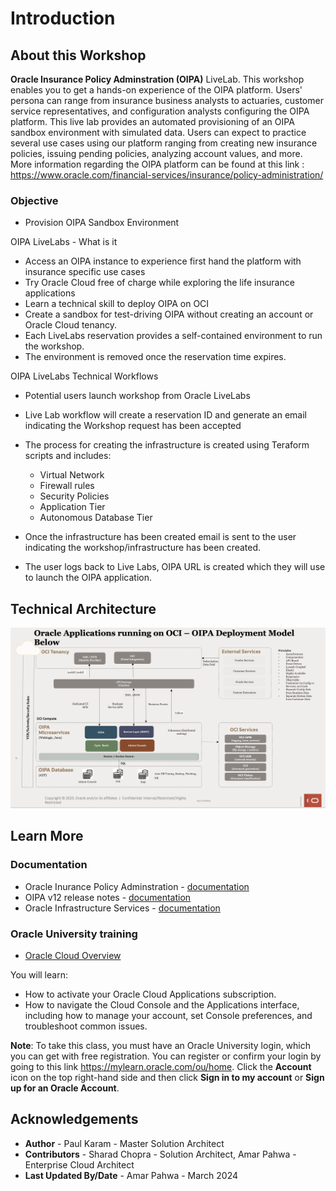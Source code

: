 # Introduction

## About this Workshop


**Oracle Insurance Policy Adminstration (OIPA)** LiveLab. This workshop enables you to get a hands-on experience of the OIPA platform.  Users' persona can range from insurance business analysts to actuaries, customer service representatives, and configuration analysts configuring the OIPA platform.  This live lab provides an automated provisioning of an OIPA sandbox environment with simulated data. Users can expect to practice several use cases using our platform ranging from creating new insurance policies, issuing pending policies, analyzing account values, and more.  More information regarding the OIPA platform can be found at this link : https://www.oracle.com/financial-services/insurance/policy-administration/



### Objective
* Provision OIPA Sandbox Environment

OIPA LiveLabs - What is it
* Access an  OIPA instance to experience first hand the platform with insurance specific use cases
* Try Oracle Cloud free of charge while exploring the life insurance applications
* Learn a technical skill to deploy OIPA on OCI
* Create a sandbox for test-driving OIPA without creating an account or Oracle Cloud tenancy. 
* Each LiveLabs reservation provides a self-contained environment to run the workshop. 
* The environment is removed once the reservation time expires.

OIPA LiveLabs Technical Workflows

* Potential users launch workshop from Oracle LiveLabs
* Live Lab workflow will create a reservation ID and generate an email indicating the Workshop request has been accepted
* The process for creating the infrastructure is created using Teraform scripts and includes:

    * Virtual Network
    * Firewall rules
    * Security Policies
    * Application Tier
    * Autonomous Database Tier
* Once the infrastructure has been created email is sent to the user indicating the workshop/infrastructure has been created.
* The user logs back to Live Labs, OIPA URL is created which they will use to launch the OIPA application.



## Technical Architecture

![Technical Architecture](./images/FunctionalArchitecture.png)



## Learn More

###  Documentation
- Oracle Inurance Policy Adminstration - [documentation](https://www.oracle.com/financial-services/insurance/life-annuity)
- OIPA v12 release notes - [documentation](https://docs.oracle.com/cd/F56930_01/index.html)
- Oracle Infrastructure Services - [documentation](https://docs.oracle.com/en-us/iaas/Content/services.htm)

### Oracle University training

- [Oracle Cloud Overview](https://mylearn.oracle.com/ou/learning-path/oracle-cloud-overview/115954)



You will learn:
- How to activate your Oracle Cloud Applications subscription.
- How to navigate the Cloud Console and the Applications interface, including how to manage your account, set Console preferences, and troubleshoot common issues.


**Note**: To take this class, you must have an Oracle University login, which you can get with free registration. You can register or confirm your login by going to this link https://mylearn.oracle.com/ou/home. Click the **Account** icon on the top right-hand side and then click **Sign in to my account** or **Sign up for an Oracle Account**.

## Acknowledgements
* **Author** - Paul Karam - Master Solution Architect
* **Contributors** -  Sharad Chopra - Solution Architect, Amar Pahwa - Enterprise Cloud Architect
* **Last Updated By/Date** - Amar Pahwa - March 2024
